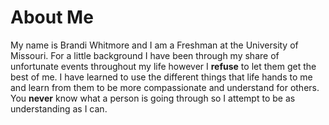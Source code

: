 # About Me
My name is Brandi Whitmore and I am a Freshman at the University of Missouri. For a little background I have been through my share of unfortunate events throughout my life however I **refuse** to let them get the best of me. I have learned to use the different things that life hands to me and learn from them to be more compassionate and understand for others. You **never** know what a person is going through so I attempt to be as understanding as I can. 
